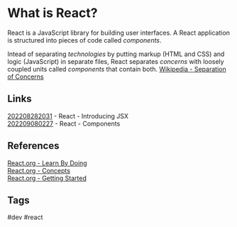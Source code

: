 # What is React? 

React is a JavaScript library for building user interfaces. A React application is structured into pieces of code called *components*.

Intead of separating *technologies* by putting markup (HTML and CSS) and logic (JavaScript) in separate files, React separates *concerns* with loosely coupled units called *components* that contain both. [Wikipedia - Separation of Concerns](https://en.wikipedia.org/wiki/Separation_of_concerns)  

## Links
[202208282031](../202208282031) - React - Introducing JSX  
[202209080227](../202209080227) - React - Components  

## References
[React.org - Learn By Doing](https://reactjs.org/tutorial/tutorial.html)  
[React.org - Concepts](https://reactjs.org/docs/hello-world.html)  
[React.org - Getting Started](https://reactjs.org/docs/getting-started.html)  

## Tags
#dev #react

